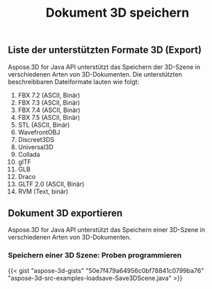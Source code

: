 ﻿---
title: Dokument 3D speichern
type: docs
weight: 40
url: /de/java/save-3d-document/
description: Aspose.3D for Java API unterstützt das Speichern der 3D-Szene in verschiedenen Arten von 3D-Dokumenten.
---
## **Liste der unterstützten Formate 3D (Export)**
Aspose.3D for Java API unterstützt das Speichern der 3D-Szene in verschiedenen Arten von 3D-Dokumenten. Die unterstützten beschreibbaren Dateiformate lauten wie folgt:

1. FBX 7.2 (ASCII, Binär)
1. FBX 7.3 (ASCII, Binär)
1. FBX 7.4 (ASCII, Binär)
1. FBX 7.5 (ASCII, Binär)
1. STL (ASCII, Binär)
1. WavefrontOBJ
1. Discreet3DS
1. Universal3D
1. Collada
1. glTF
1. GLB
1. Draco
1. GLTF 2.0 (ASCII, Binär)
1. RVM (Text, binär)
## **Dokument 3D exportieren**
Aspose.3D for Java API unterstützt das Speichern einer 3D-Szene in verschiedenen Arten von 3D-Dokumenten.
### **Speichern einer 3D Szene: Proben programmieren**
{{< gist "aspose-3d-gists" "50e7f479a64956c0bf78841c0799ba76" "aspose-3d-src-examples-loadsave-Save3DScene.java" >}}
